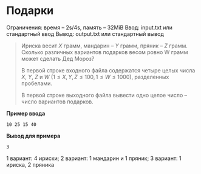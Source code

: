 # Подарки

Ограничения: время – 2s/4s, память – 32MiB Ввод: input.txt или стандартный ввод Вывод: output.txt или стандартный вывод

> Ириска весит $X$ грамм, мандарин – $Y$ грамм, пряник – $Z$ грамм. Сколько различных вариантов подарков весом ровно W грамм может сделать Дед Мороз?
>
> В первой строке входного файла содержатся четыре целых числа $X$, $Y$, $Z$ и $W$ $(1 ≤ X, Y, Z≤100, 1 ≤ W ≤ 1000)$, разделенных пробелами.
>
> В первой строке выходного файла вывести одно целое число – число вариантов подарков.

**Пример ввода** 
```
10 25 15 40
```
**Вывод для примера**
```
3
```
1 вариант: 4 ириски; 2 вариант: 1 мандарин и 1 пряник; 3 вариант: 1 ириска, 2 пряника
